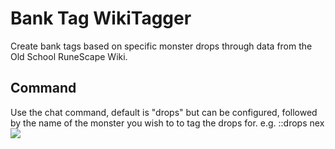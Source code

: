 # Bank Tag WikiTagger
Create bank tags based on specific monster drops through data from the Old School RuneScape Wiki. 
## Command
Use the chat command, default is "drops" but can be configured, followed by the name of the monster you wish to to tag the drops for. 
e.g. ::drops nex
<br />
![](https://media.giphy.com/media/v1.Y2lkPTc5MGI3NjExcmV5c2Z5MGt5OGg0N3h0a3RvbXRiZGEydTN3cG5jMmxyamNmYTcxcSZlcD12MV9pbnRlcm5hbF9naWZfYnlfaWQmY3Q9Zw/hU7A77oVNRRXCyM13o/giphy.gif)
